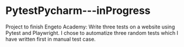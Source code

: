 # PytestPycharm---inProgress
Project to finish Engeto Academy:
Write three tests on a website using Pytest and Playwright. 
I chose to automatize three random tests which I have written first in manual test case.

